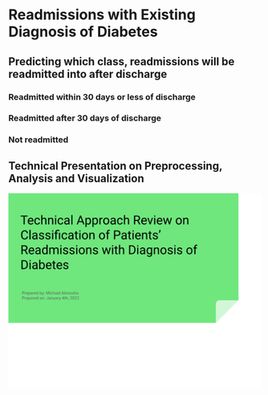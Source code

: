 # Readmissions with Existing Diagnosis of Diabetes
 <h2>Predicting which class, readmissions will be readmitted into after discharge</h2>
 <h3>Readmitted within 30 days or less of discharge</h3>
 <h3>Readmitted after 30 days of discharge</h3>
 <h3>Not readmitted</h3>
 <h2>Technical Presentation on Preprocessing, Analysis and Visualization</h2>
 <p><img src="/michael_akinosho_diabetes_presentation_technical.pdf" alt="First Order" width="min-content" height="min-content"/></p>
 
